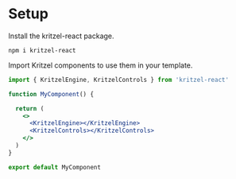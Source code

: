 # Setup

Install the kritzel-react package.
```
npm i kritzel-react
```

Import Kritzel components to use them in your template.
```jsx
import { KritzelEngine, KritzelControls } from 'kritzel-react'

function MyComponent() {

  return (
    <>
      <KritzelEngine></KritzelEngine>
      <KritzelControls></KritzelControls>
    </>
  )
}

export default MyComponent
```
